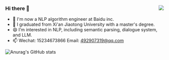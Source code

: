 ### Hi there 👋  <img align="right" src="https://visitor-badge.laobi.icu/badge?page_id=qiao0313.qiao0313">

<!--
**qiao0313/qiao0313** is a ✨ _special_ ✨ repository because its `README.md` (this file) appears on your GitHub profile.

Here are some ideas to get you started:

- 🔭 I’m currently working on ...
- 🌱 I’m currently learning ...
- 👯 I’m looking to collaborate on ...
- 🤔 I’m looking for help with ...
- 💬 Ask me about ...
- 📫 How to reach me: ...
- 😄 Pronouns: ...
- ⚡ Fun fact: ...
-->
- 🔭 I'm now a NLP algorithm engineer at Baidu inc.
- 🌱 I graduated from Xi'an Jiaotong University with a master's degree.
- 😄 I’m interested in NLP, including semantic parsing, dialogue system, and LLM.
- 📫 Wechat: 15234673866  Email: 492907319@qq.com

![Anurag's GitHub stats](https://github-readme-stats.vercel.app/api?username=qiao0313&show_icons=true&theme=chartreuse-dark)
